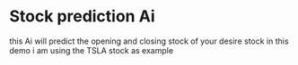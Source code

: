 # Stock prediction Ai

this Ai will predict the opening and closing stock of your desire stock 
in this demo i am using the TSLA stock as example 